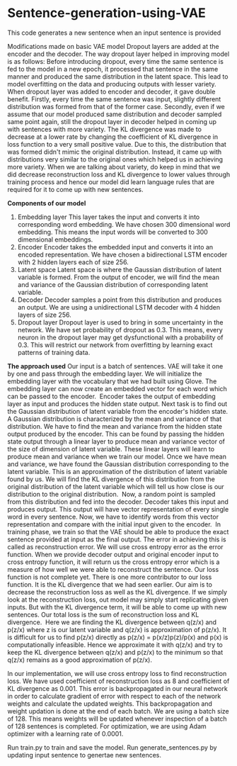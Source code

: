 # Sentence-generation-using-VAE
This code generates a new sentence when an input sentence is provided

Modifications made on basic VAE model
Dropout layers are added at the encoder and the decoder. The way dropout layer helped in improving model is as follows: Before introducing dropout, every time the same sentence is fed to the model in a new epoch, it processed that sentence in the same manner and produced the same distribution in the latent space. This lead to model overfitting on the data and producing outputs with lesser variety. When dropout layer was added to encoder and decoder, it gave double benefit. Firstly, every time the same sentence was input, slightly different distribution was formed from that of the former case. Secondly, even if we assume that our model produced same distribution and decoder sampled same point again, still the dropout layer in decoder helped in coming up with sentences with more variety.
The KL divergence was made to decrease at a lower rate by changing the coefficient of KL divergence in loss function to a very small positive value. Due to this, the distribution that was formed didn't mimic the original distribution. Instead, it came up with distributions very similar to the original ones which helped us in achieving more variety. When we are talking about variety, do keep in mind that we did decrease reconstruction loss and KL divergence to lower values through training process and hence our model did learn language rules that are required for it to come up with new sentences.

**Components of our model**
1. Embedding layer
This layer takes the input and converts it into corresponding word embedding. We have chosen 300 dimensional word embedding. This means the input words will be converted to 300 dimensional embeddings.
2. Encoder
Encoder takes the embedded input and converts it into an encoded representation. We have chosen a bidirectional LSTM encoder with 2 hidden layers each of size 256.
3. Latent space
Latent space is where the Gaussian distribution of latent variable is formed. From the output of encoder, we will find the mean and variance of the Gaussian distribution of corresponding latent variable. 
4. Decoder
Decoder samples a point from this distribution and produces an output. We are using a unidirectional LSTM decoder with 4 hidden layers of size 256.
5. Dropout layer
Dropout layer is used to bring in some uncertainty in the network. We have set probability of dropout as 0.3. This means, every neuron in the dropout layer may get dysfunctional with a probability of 0.3. This will restrict our network from overfitting by learning exact patterns of training data.

**The approach used**
Our input is a batch of sentences. VAE will take it one by one and pass through the embedding layer. We will initialize the embedding layer with the vocabulary that we had built using Glove. The embedding layer can now create an embedded vector for each word which can be passed to the encoder. 
Encoder takes the output of embedding layer as input and produces the hidden state output. Next task is to find out the Gaussian distribution of latent variable from the encoder's hidden state. A Gaussian distribution is characterized by the mean and variance of that distribution. We have to find the mean and variance from the hidden state output produced by the encoder. This can be found by passing the hidden state output through a linear layer to produce mean and variance vector of the size of dimension of latent variable. These linear layers will learn to produce mean and variance when we train our model.
Once we have mean and variance, we have found the Gaussian distribution corresponding to the latent variable. This is an approximation of the distribution of latent variable found by us. We will find the KL divergence of this distribution from the original distribution of the latent variable which will tell us how close is our distribution to the original distribution. 
Now, a random point is sampled from this distribution and fed into the decoder. Decoder takes this input and produces output. This output will have vector representation of every single word in every sentence. Now, we have to identify words from this vector representation and compare with the initial input given to the encoder. 
In training phase, we train so that the VAE should be able to produce the exact sentence provided at input as the final output. The error in achieving this is called as reconstruction error. We will use cross entropy error as the error function. When we provide decoder output and original encoder input to cross entropy function, it will return us the cross entropy error which is a measure of how well we were able to reconstruct the sentence.
Our loss function is not complete yet. There is one more contributor to our loss function. It is the KL divergence that we had seen earlier. Our aim is to decrease the reconstruction loss as well as the KL divergence. If we simply look at the reconstruction loss, out model may simply start replicating given inputs. But with the KL divergence term, it will be able to come up with new sentences. Our total loss is the sum of reconstruction loss and KL divergence. 
Here we are finding the KL divergence between q(z/x) and p(z/x) where z is our latent variable and q(z/x) is approximation of p(z/x). It is difficult for us to find p(z/x) directly as p(z/x) = p(x/z)p(z)/p(x) and p(x) is computationally infeasible. Hence we approximate it with q(z/x) and try to keep the KL divergence between q(z/x) and p(z/x) to the minimum so that q(z/x) remains as a good approximation of p(z/x).

In our implementation, we will use cross entropy loss to find reconstruction loss. We have used coefficient of reconstruction loss as 8 and coefficient of KL divergence as 0.001.
This error is backpropagated in our neural network in order to calculate gradient of error with respect to each of the network weights and calculate the updated weights. This backpropagation and weight updation is done at the end of each batch. We are using a batch size of 128. This means weights will be updated whenever inspection of a batch of 128 sentences is completed. For optimization, we are using Adam optimizer with a learning rate of 0.0001.

Run train.py to train and save the model. Run generate_sentences.py by updating input sentence to genertae new sentences.


